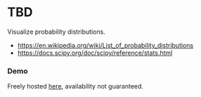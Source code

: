 # TBD

Visualize probability distributions. 

 - https://en.wikipedia.org/wiki/List_of_probability_distributions
 - https://docs.scipy.org/doc/scipy/reference/stats.html
 
 
### Demo

Freely hosted [here](http://nbpub.pythonanywhere.com/), availability not guaranteed.